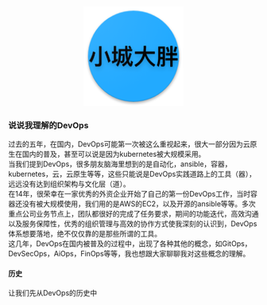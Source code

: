 <p align="center">
   <img width="200" src="avatar.png">
</p>

### 说说我理解的DevOps

过去的五年，在国内，DevOps可能第一次被这么重视起来，很大一部分因为云原生在国内的普及，甚至可以说是因为kubernetes被大规模采用。  
当我们提到DevOps，很多朋友脑海里想到的是自动化，ansible，容器，kubernetes，云，云原生等等，这些只能说是DevOps实践道路上的工具（器），远远没有达到组织架构与文化层（道）。  
在14年，很荣幸在一家优秀的外资企业开始了自己的第一份DevOps工作，当时容器还没有被大规模使用，我们用的是AWS的EC2，以及开源的ansible等等。多次重点公司业务节点上，团队都很好的完成了任务要求，期间的功能迭代，高效沟通以及服务保障性，优秀的组织管理与高效的协作方式使我深刻的认识到，DevOps体系想要落地，绝不仅仅靠的是那些所谓的工具。  
这几年，DevOps在国内被普及的过程中，出现了各种其他的概念，如GitOps，DevSecOps，AiOps，FinOps等等，我也想跟大家聊聊我对这些概念的理解。  

#### 历史
让我们先从DevOps的历史中
